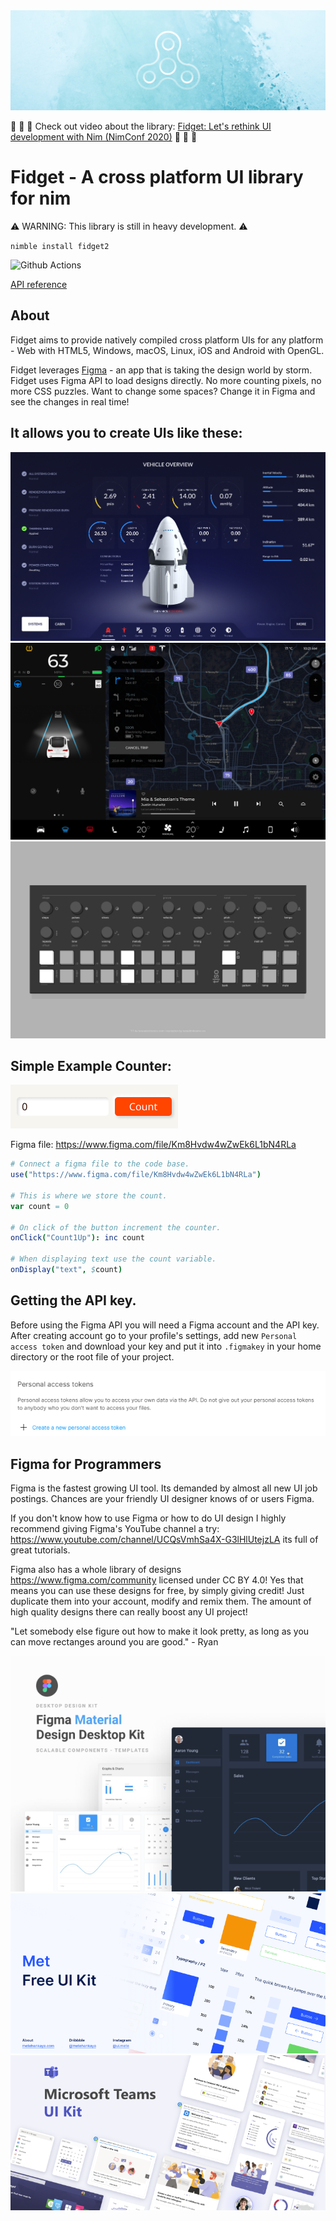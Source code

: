 <img src="docs/banner.png">

👏 👏 👏 Check out video about the library: [Fidget: Let's rethink UI development with Nim (NimConf 2020)](https://www.youtube.com/watch?v=IB8Yt2dqZbo) 👏 👏 👏

# Fidget - A cross platform UI library for nim

⚠️ WARNING: This library is still in heavy development. ⚠️

`nimble install fidget2`

![Github Actions](https://github.com/treeform/fidget2/workflows/Github%20Actions/badge.svg)

[API reference](https://nimdocs.com/treeform/fidget2)

## About

Fidget aims to provide natively compiled cross platform UIs for any platform - Web with HTML5, Windows, macOS, Linux, iOS and Android with OpenGL.

Fidget leverages [Figma](https://www.figma.com/) - an app that is taking the design world by storm. Fidget uses Figma API to load designs directly. No more counting pixels, no more CSS puzzles. Want to change some spaces? Change it in Figma and see the changes in real time!

## It allows you to create UIs like these:

<img src="tests/files/masters/Crew%20Dragon%20Flight%20Control%20UI.png">
<img src="tests/files/masters/Driving%20-%20Navigation.png">
<img src="tests/files/masters/T-1.png">

## Simple Example Counter:

<img src="docs/Counter.png">

Figma file: https://www.figma.com/file/Km8Hvdw4wZwEk6L1bN4RLa

```nim
# Connect a figma file to the code base.
use("https://www.figma.com/file/Km8Hvdw4wZwEk6L1bN4RLa")

# This is where we store the count.
var count = 0

# On click of the button increment the counter.
onClick("Count1Up"): inc count

# When displaying text use the count variable.
onDisplay("text", $count)
```

## Getting the API key.

Before using the Figma API you will need a Figma account and the API key. After creating account go to your profile's settings, add new `Personal access token` and download your key and put it into `.figmakey` in your home directory or the root file of your project.

<img src="docs/figmaApiKey.png">

## Figma for Programmers

Figma is the fastest growing UI tool. Its demanded by almost all new UI job postings. Chances are your friendly UI designer knows of or users Figma.

If you don't know how to use Figma or how to do UI design I highly recommend giving Figma's YouTube channel a try: https://www.youtube.com/channel/UCQsVmhSa4X-G3lHlUtejzLA its full of great tutorials.

Figma also has a whole library of designs https://www.figma.com/community licensed under CC BY 4.0! Yes that means you can use these designs for free, by simply giving credit! Just duplicate them into your account, modify and remix them. The amount of high quality designs there can really boost any UI project!

"Let somebody else figure out how to make it look pretty, as long as you can move rectanges around you are good." - Ryan

<img src="docs/FigmaMaterialDesignDesktopKit.png">
<img src="docs/MetFreeUIKit.png">
<img src="docs/MicrosoftToolKits.png">
